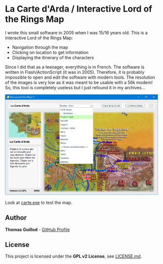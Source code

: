 # La Carte d'Arda / Interactive Lord of the Rings Map

I wrote this small software in 2005 when I was 15/16 years old. This is a interactive Lord of the Rings Map:
* Navigation through the map
* Clicking on location to get information
* Displaying the itinerary of the characters

Since I did that as a teenager, everything is in French.
The software is written in Flash/ActionScript (it was in 2005).
Therefore, it is probably impossible to open and edit the software with modern tools.
The resolution of the images is very low as it was meant to be usable with a 56k modem!
So, this tool is completely useless but I just refound it in my archives...

<p float="middle">
    <img src="screenshot.png" width="600">
</p>

Look at [carte.exe](carte.exe) to test the map.

## Author

**Thomas Guillod** - [GitHub Profile](https://github.com/otvam)

## License

This project is licensed under the **GPL v2 License**, see [LICENSE.md](LICENSE.md).

